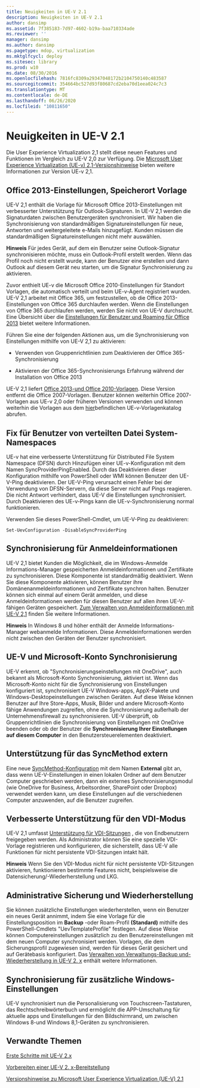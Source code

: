 ```yaml
---
title: Neuigkeiten in UE-V 2.1
description: Neuigkeiten in UE-V 2.1
author: dansimp
ms.assetid: 7f385183-7d97-4602-b19a-baa710334ade
ms.reviewer: ''
manager: dansimp
ms.author: dansimp
ms.pagetype: mdop, virtualization
ms.mktglfcycl: deploy
ms.sitesec: library
ms.prod: w10
ms.date: 08/30/2016
ms.openlocfilehash: 7816fc8309a29347048172b2104750140c483587
ms.sourcegitcommit: 354664bc527d93f80687cd2eba70d1eea024c7c3
ms.translationtype: MT
ms.contentlocale: de-DE
ms.lasthandoff: 06/26/2020
ms.locfileid: "10811650"
---
```

# Neuigkeiten in UE-V 2.1


Die User Experience Virtualization 2,1 stellt diese neuen Features und Funktionen im Vergleich zu UE-V 2,0 zur Verfügung. Die [Microsoft User Experience Virtualization (UE-v) 2,1-Versionshinweise](microsoft-user-experience-virtualization--ue-v--21-release-notesuevv21.md) bieten weitere Informationen zur Version UE-v 2,1.

## Office 2013-Einstellungen, Speicherort Vorlage


UE-V 2,1 enthält die Vorlage für Microsoft Office 2013-Einstellungen mit verbesserter Unterstützung für Outlook-Signaturen. In UE-V 2,1 werden die Signaturdaten zwischen Benutzergeräten synchronisiert. Wir haben die Synchronisierung von standardmäßigen Signatureinstellungen für neue, Antworten und weitergeleitete e-Mails hinzugefügt. Kunden müssen die standardmäßigen Signatureinstellungen nicht mehr auswählen.

**Hinweis**  Für jedes Gerät, auf dem ein Benutzer seine Outlook-Signatur synchronisieren möchte, muss ein Outlook-Profil erstellt werden. Wenn das Profil noch nicht erstellt wurde, kann der Benutzer eine erstellen und dann Outlook auf diesem Gerät neu starten, um die Signatur Synchronisierung zu aktivieren.

 

Zuvor enthielt UE-v die Microsoft Office 2010-Einstellungen für Standort Vorlagen, die automatisch verteilt und beim UE-v-Agent registriert wurden. UE-V 2,1 arbeitet mit Office 365, um festzustellen, ob die Office 2013-Einstellungen von Office 365 durchlaufen werden. Wenn die Einstellungen von Office 365 durchlaufen werden, werden Sie nicht von UE-V durchsucht. Eine Übersicht über die [Einstellungen für Benutzer und Roaming für Office 2013](https://go.microsoft.com/fwlink/p/?LinkID=391220) bietet weitere Informationen.

Führen Sie eine der folgenden Aktionen aus, um die Synchronisierung von Einstellungen mithilfe von UE-V 2,1 zu aktivieren:

-   Verwenden von Gruppenrichtlinien zum Deaktivieren der Office 365-Synchronisierung

-   Aktivieren der Office 365-Synchronisierungs Erfahrung während der Installation von Office 2013

UE-V 2,1 liefert [Office 2013-und Office 2010-Vorlagen](https://technet.microsoft.com/library/dn458932.aspx#autosyncsettings). Diese Version entfernt die Office 2007-Vorlagen. Benutzer können weiterhin Office 2007-Vorlagen aus UE-v 2,0 oder früheren Versionen verwenden und können weiterhin die Vorlagen aus dem [hier](https://go.microsoft.com/fwlink/p/?LinkID=246589)befindlichen UE-v-Vorlagenkatalog abrufen.

## Fix für Benutzer von verteilten Datei System-Namespaces


UE-v hat eine verbesserte Unterstützung für Distributed File System Namespace (DFSN) durch Hinzufügen einer UE-v-Konfiguration mit dem Namen SyncProviderPingEnabled. Durch das Deaktivieren dieser Konfiguration mithilfe von PowerShell oder WMI können Benutzer den UE-V-Ping deaktivieren. Der UE-V-Ping verursacht einen Fehler bei der Verwendung von DFSN-Servern, da diese Server nicht auf Pings reagieren. Die nicht Antwort verhindert, dass UE-V die Einstellungen synchronisiert. Durch Deaktivieren des UE-v-Pings kann die UE-v-Synchronisierung normal funktionieren.

Verwenden Sie dieses PowerShell-Cmdlet, um UE-V-Ping zu deaktivieren:

``` syntax
Set-UevConfiguration -DisableSyncProviderPing
```

## Synchronisierung für Anmeldeinformationen


UE-V 2,1 bietet Kunden die Möglichkeit, die im Windows-Anmelde Informations-Manager gespeicherten Anmeldeinformationen und Zertifikate zu synchronisieren. Diese Komponente ist standardmäßig deaktiviert. Wenn Sie diese Komponente aktivieren, können Benutzer ihre Domänenanmeldeinformationen und Zertifikate synchron halten. Benutzer können sich einmal auf einem Gerät anmelden, und diese Anmeldeinformationen werden für diesen Benutzer auf allen ihren UE-V-fähigen Geräten gespeichert. [Zum Verwalten von Anmeldeinformationen mit UE-V 2,1](https://technet.microsoft.com/library/dn458932.aspx#creds) finden Sie weitere Informationen.

**Hinweis**  In Windows 8 und höher enthält der Anmelde Informations-Manager webanmelde Informationen. Diese Anmeldeinformationen werden nicht zwischen den Geräten der Benutzer synchronisiert.

 

## UE-V und Microsoft-Konto Synchronisierung


UE-V erkennt, ob "Synchronisierungseinstellungen mit OneDrive", auch bekannt als Microsoft-Konto Synchronisierung, aktiviert ist. Wenn das Microsoft-Konto nicht für die Synchronisierung von Einstellungen konfiguriert ist, synchronisiert UE-V Windows-apps, AppX-Pakete und Windows-Desktopeinstellungen zwischen Geräten. Auf diese Weise können Benutzer auf Ihre Store-Apps, Musik, Bilder und andere Microsoft-Konto fähige Anwendungen zugreifen, ohne die Synchronisierung außerhalb der Unternehmensfirewall zu synchronisieren. UE-V überprüft, ob Gruppenrichtlinien die Synchronisierung von Einstellungen mit OneDrive beenden oder ob der Benutzer die **Synchronisierung Ihrer Einstellungen auf diesem Computer** in den Benutzersteuerelementen deaktiviert.

## Unterstützung für das SyncMethod extern


Eine neue [SyncMethod-Konfiguration](https://technet.microsoft.com/library/dn554321.aspx) mit dem Namen **External** gibt an, dass wenn UE-V-Einstellungen in einen lokalen Ordner auf dem Benutzer Computer geschrieben werden, dann ein externes Synchronisierungsmodul (wie OneDrive for Business, Arbeitsordner, SharePoint oder Dropbox) verwendet werden kann, um diese Einstellungen auf die verschiedenen Computer anzuwenden, auf die Benutzer zugreifen.

## Verbesserte Unterstützung für den VDI-Modus


UE-V 2,1 umfasst [Unterstützung für VDI-Sitzungen](https://technet.microsoft.com/library/dn458932.aspx#vdi) , die von Endbenutzern freigegeben werden. Als Administrator können Sie eine spezielle VDI-Vorlage registrieren und konfigurieren, die sicherstellt, dass UE-V alle Funktionen für nicht persistente VDI-Sitzungen intakt hält.

**Hinweis**  Wenn Sie den VDI-Modus nicht für nicht persistente VDI-Sitzungen aktivieren, funktionieren bestimmte Features nicht, beispielsweise die Datensicherung/-Wiederherstellung und LKG.

 

## Administrative Sicherung und Wiederherstellung


Sie können zusätzliche Einstellungen wiederherstellen, wenn ein Benutzer ein neues Gerät annimmt, indem Sie eine Vorlage für die Einstellungsposition im **Backup** -oder Roam-Profil **(Standard)** mithilfe des PowerShell-Cmdlets "UevTemplateProfile" festlegen. Auf diese Weise können Computereinstellungen zusätzlich zu den Benutzereinstellungen mit dem neuen Computer synchronisiert werden. Vorlagen, die dem Sicherungsprofil zugewiesen sind, werden für dieses Gerät gesichert und auf Gerätebasis konfiguriert. Das [Verwalten von Verwaltungs-Backup und-Wiederherstellung in UE-V 2. x](manage-administrative-backup-and-restore-in-ue-v-2x-new-topic-for-21.md) enthält weitere Informationen.

## Synchronisierung für zusätzliche Windows-Einstellungen


UE-V synchronisiert nun die Personalisierung von Touchscreen-Tastaturen, das Rechtschreibwörterbuch und ermöglicht die APP-Umschaltung für aktuelle apps und Einstellungen für den Bildschirmrand, um zwischen Windows 8-und Windows 8,1-Geräten zu synchronisieren.






## Verwandte Themen


[Erste Schritte mit UE-V 2.x](get-started-with-ue-v-2x-new-uevv2.md)

[Vorbereiten einer UE-V 2. x-Bereitstellung](prepare-a-ue-v-2x-deployment-new-uevv2.md)

[Versionshinweise zu Microsoft User Experience Virtualization (UE-V) 2.1](microsoft-user-experience-virtualization--ue-v--21-release-notesuevv21.md)

 

 





